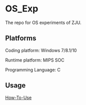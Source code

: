 # OS_Exp

The repo for OS experiments of ZJU.


## Platforms

Coding platform: Windows 7/8.1/10

Runtime platform: MIPS SOC

Programming Language: C

## Usage

[How-To-Use](https://github.com/sjn4048/OS_Exp/blob/master/Compile.md)

